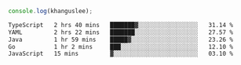 ```js
console.log(khanguslee);
```

<!--START_SECTION:waka-->

```txt
TypeScript   2 hrs 40 mins   ███████▓░░░░░░░░░░░░░░░░░   31.14 %
YAML         2 hrs 22 mins   ███████░░░░░░░░░░░░░░░░░░   27.57 %
Java         1 hr 59 mins    █████▓░░░░░░░░░░░░░░░░░░░   23.26 %
Go           1 hr 2 mins     ███░░░░░░░░░░░░░░░░░░░░░░   12.10 %
JavaScript   15 mins         ▓░░░░░░░░░░░░░░░░░░░░░░░░   03.10 %
```

<!--END_SECTION:waka-->

<!--
**khanguslee/khanguslee** is a ✨ _special_ ✨ repository because its `README.md` (this file) appears on your GitHub profile.

Here are some ideas to get you started:

- 🔭 I’m currently working on ...
- 🌱 I’m currently learning ...
- 👯 I’m looking to collaborate on ...
- 🤔 I’m looking for help with ...
- 💬 Ask me about ...
- 📫 How to reach me: ...
- 😄 Pronouns: ...
- ⚡ Fun fact: ...
-->
